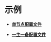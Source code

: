 # 示例<a name="ZH-CN_TOPIC_0242587337"></a>

-   **[单节点配置文件](单节点配置文件.md)**  

-   **[一主一备配置文件](一主一备配置文件.md)**  



